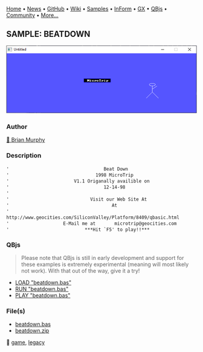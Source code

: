 [Home](https://qb64.com) • [News](../../news.md) • [GitHub](https://github.com/QB64Official/qb64) • [Wiki](wiki.md) • [Samples](../../samples.md) • [InForm](../../inform.md) • [GX](../../gx.md) • [QBjs](../../qbjs.md) • [Community](../../community.md) • [More...](../../more.md)

## SAMPLE: BEATDOWN

![screenshot.png](img/screenshot.png)

### Author

[🐝 Brian Murphy](../brian-murphy.md) 

### Description

```text
'                                   Beat Down
'                                1998 MicroTrip
'                        V1.1 Origanally availible on
'                                   12-14-98
'
'                              Visit our Web Site At
'                                      At
'       http://www.geocities.com/SiliconValley/Platform/8409/qbasic.html
'                    E-Mail me at       microtrip@geocities.com
'                            ***Hit `F5' to play!!***
```

### QBjs

> Please note that QBjs is still in early development and support for these examples is extremely experimental (meaning will most likely not work). With that out of the way, give it a try!

* [LOAD "beatdown.bas"](https://qbjs.org/index.html?src=https://qb64.com/samples/beatdown/src/beatdown.bas)
* [RUN "beatdown.bas"](https://qbjs.org/index.html?mode=auto&src=https://qb64.com/samples/beatdown/src/beatdown.bas)
* [PLAY "beatdown.bas"](https://qbjs.org/index.html?mode=play&src=https://qb64.com/samples/beatdown/src/beatdown.bas)

### File(s)

* [beatdown.bas](src/beatdown.bas)
* [beatdown.zip](src/beatdown.zip)

🔗 [game](../game.md), [legacy](../legacy.md)
